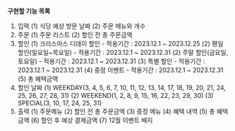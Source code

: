 **구현할 기능 목록**
1. 입력
   (1) 식당 예상 방문 날짜
   (2) 주문 메뉴와 개수
2. 주문
   (1) 주문 리스트
   (2) 할인 전 총 주문금액
3. 할인
   (1) 크리스마스 디데이 할인 - 적용기간 : 2023.12.1 ~ 2023.12.25
   (2) 평일 할인(일요일~목요일) - 적용기간 : 2023.12.1 ~ 2023.12.31
   (2) 주말 할인(금요일, 토요일) - 적용기간 : 2023.12.1 ~ 2023.12.31
   (3) 특별 할인 - 적용기간 : 2023.12.1 ~ 2023.12.31
   (4) 증정 이벤트 - 적용기간 : 2023.12.1 ~ 2023.12.31
   (5) 총 혜택금액
4. 할인 날짜
   (1) WEEKDAY(3, 4, 5, 6, 7, 10, 11, 12, 13, 14, 17, 18, 19, 20, 21, 24, 25, 26, 27, 28, 31)
   (2) WEEKEND(1, 2, 8, 9, 15, 16, 22, 23, 29, 30)
   (3) SPECIAL(3, 10, 17, 24, 25, 31)
5. 출력
   (1) 주문메뉴
   (2) 할인 전 총 주문금액
   (3) 증정 메뉴
   (4) 혜택 내역
   (5) 총 혜택 금액
   (6) 할인 후 예상 결제금액
   (7) 12월 이벤트 배지